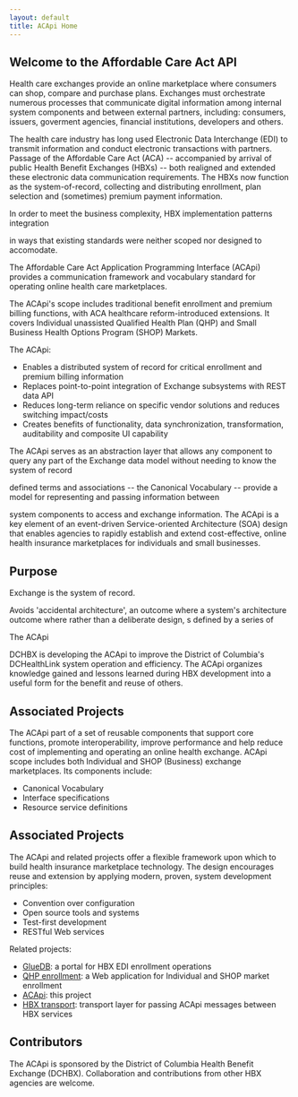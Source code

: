 ```yaml
---
layout: default
title: ACApi Home
---
```


## Welcome to the Affordable Care Act API ##
Health care exchanges provide an online marketplace where consumers can shop, compare and purchase plans.  Exchanges must orchestrate numerous processes that communicate digital information among internal system components and between external partners, including: consumers, issuers, goverment agencies, financial institutions, developers and others.

The health care industry has long used Electronic Data Interchange (EDI) to transmit information and conduct electronic transactions with partners.  Passage of the Affordable Care Act (ACA) -- accompanied by arrival of public Health Benefit Exchanges (HBXs) -- both realigned and extended these electronic data communication requirements.  The HBXs now function as the system-of-record, collecting and distributing enrollment, plan selection and (sometimes) premium payment information.

In order to meet the business complexity, HBX implementation patterns integration 

 in ways that existing standards were neither scoped nor designed to accomodate.  

The Affordable Care Act Application Programming Interface (ACApi) provides a communication framework and vocabulary standard for operating online health care marketplaces.  


The ACApi's scope includes traditional benefit enrollment and premium billing functions, with ACA healthcare reform-introduced extensions. It covers Individual unassisted Qualified Health Plan (QHP) and Small Business Health Options Program (SHOP) Markets. 

The ACApi:

* Enables a distributed system of record for critical enrollment and premium billing information
* Replaces point-to-point integration of Exchange subsystems with REST data API
* Reduces long-term reliance on specific vendor solutions and reduces switching impact/costs
* Creates benefits of functionality, data synchronization, transformation, auditability and composite UI capability


The ACApi serves as an abstraction layer that allows any component to query any part of the Exchange data model without needing to know the system of record

defined terms and associations -- the Canonical Vocabulary -- provide a model for representing and passing information between 



system components to access and exchange information.  The ACApi is a key element of an event-driven Service-oriented Architecture (SOA) design that enables agencies to rapidly establish and extend cost-effective, online health insurance marketplaces for individuals and small businesses.


## Purpose



Exchange is the system of record.


Avoids 'accidental architecture', an outcome where a system's architecture outcome where rather than a deliberate design, s defined by a series of 

The ACApi 

DCHBX is developing the ACApi to improve the District of Columbia's DCHealthLink system operation and efficiency.  The ACApi organizes knowledge gained and lessons learned during HBX development into a useful form for the benefit and reuse of others. 

## Associated Projects
The ACApi part of a set of reusable components that support core functions, promote interoperability, improve performance and help reduce cost of implementing and operating an online health exchange.  ACApi scope includes both Individual and SHOP (Business) exchange marketplaces.  Its components include:

* Canonical Vocabulary
* Interface specifications
* Resource service definitions

## Associated Projects
The ACApi and related projects offer a flexible framework upon which to build health insurance marketplace technology.  The design encourages reuse and extension by applying modern, proven, system development principles:

* Convention over configuration
* Open source tools and systems
* Test-first development
* RESTful Web services

Related projects:

* [GlueDB](https://github.com/dchbx/gluedb): a portal for HBX EDI enrollment operations
* [QHP enrollment](#): a Web application for Individual and SHOP market enrollment
* [ACApi](#): this project
* [HBX transport](https://github.com/dchbx/hbx_transport): transport layer for passing ACApi messages between HBX services

## Contributors
The ACApi is sponsored by the District of Columbia Health Benefit Exchange (DCHBX).  Collaboration and contributions from other HBX agencies are welcome.

